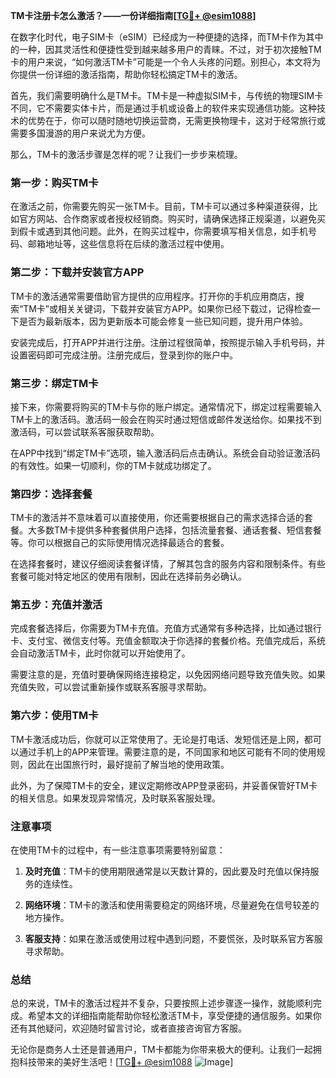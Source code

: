 **TM卡注册卡怎么激活？——一份详细指南[[TG💪+ @esim1088](https://t.me/s/esim1088)]**

在数字化时代，电子SIM卡（eSIM）已经成为一种便捷的选择，而TM卡作为其中的一种，因其灵活性和便捷性受到越来越多用户的青睐。不过，对于初次接触TM卡的用户来说，“如何激活TM卡”可能是一个令人头疼的问题。别担心，本文将为你提供一份详细的激活指南，帮助你轻松搞定TM卡的激活。

首先，我们需要明确什么是TM卡。TM卡是一种虚拟SIM卡，与传统的物理SIM卡不同，它不需要实体卡片，而是通过手机或设备上的软件来实现通信功能。这种技术的优势在于，你可以随时随地切换运营商，无需更换物理卡，这对于经常旅行或需要多国漫游的用户来说尤为方便。

那么，TM卡的激活步骤是怎样的呢？让我们一步步来梳理。

### 第一步：购买TM卡

在激活之前，你需要先购买一张TM卡。目前，TM卡可以通过多种渠道获得，比如官方网站、合作商家或者授权经销商。购买时，请确保选择正规渠道，以避免买到假卡或遇到其他问题。此外，在购买过程中，你需要填写相关信息，如手机号码、邮箱地址等，这些信息将在后续的激活过程中使用。

### 第二步：下载并安装官方APP

TM卡的激活通常需要借助官方提供的应用程序。打开你的手机应用商店，搜索“TM卡”或相关关键词，下载并安装官方APP。如果你已经下载过，记得检查一下是否为最新版本，因为更新版本可能会修复一些已知问题，提升用户体验。

安装完成后，打开APP并进行注册。注册过程很简单，按照提示输入手机号码，并设置密码即可完成注册。注册完成后，登录到你的账户中。

### 第三步：绑定TM卡

接下来，你需要将购买的TM卡与你的账户绑定。通常情况下，绑定过程需要输入TM卡上的激活码。激活码一般会在购买时通过短信或邮件发送给你。如果找不到激活码，可以尝试联系客服获取帮助。

在APP中找到“绑定TM卡”选项，输入激活码后点击确认。系统会自动验证激活码的有效性。如果一切顺利，你的TM卡就成功绑定了。

### 第四步：选择套餐

TM卡的激活并不意味着可以直接使用，你还需要根据自己的需求选择合适的套餐。大多数TM卡提供多种套餐供用户选择，包括流量套餐、通话套餐、短信套餐等。你可以根据自己的实际使用情况选择最适合的套餐。

在选择套餐时，建议仔细阅读套餐详情，了解其包含的服务内容和限制条件。有些套餐可能对特定地区的使用有限制，因此在选择前务必确认。

### 第五步：充值并激活

完成套餐选择后，你需要为TM卡充值。充值方式通常有多种选择，比如通过银行卡、支付宝、微信支付等。充值金额取决于你选择的套餐价格。充值完成后，系统会自动激活TM卡，此时你就可以开始使用了。

需要注意的是，充值时要确保网络连接稳定，以免因网络问题导致充值失败。如果充值失败，可以尝试重新操作或联系客服寻求帮助。

### 第六步：使用TM卡

TM卡激活成功后，你就可以正常使用了。无论是打电话、发短信还是上网，都可以通过手机上的APP来管理。需要注意的是，不同国家和地区可能有不同的使用规则，因此在出国旅行时，最好提前了解当地的使用政策。

此外，为了保障TM卡的安全，建议定期修改APP登录密码，并妥善保管好TM卡的相关信息。如果发现异常情况，及时联系客服处理。

### 注意事项

在使用TM卡的过程中，有一些注意事项需要特别留意：

1. **及时充值**：TM卡的使用期限通常是以天数计算的，因此要及时充值以保持服务的连续性。
   
2. **网络环境**：TM卡的激活和使用需要稳定的网络环境，尽量避免在信号较差的地方操作。

3. **客服支持**：如果在激活或使用过程中遇到问题，不要慌张，及时联系官方客服寻求帮助。

### 总结

总的来说，TM卡的激活过程并不复杂，只要按照上述步骤逐一操作，就能顺利完成。希望本文的详细指南能帮助你轻松激活TM卡，享受便捷的通信服务。如果你还有其他疑问，欢迎随时留言讨论，或者直接咨询官方客服。

无论你是商务人士还是普通用户，TM卡都能为你带来极大的便利。让我们一起拥抱科技带来的美好生活吧！[[TG💪+ @esim1088](https://t.me/s/esim1088) ![Image](https://i.postimg.cc/4NQfJmqS/Snipaste-2025-05-13-00-14-12.png)]